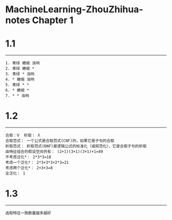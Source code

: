 # MachineLearning-ZhouZhihua-notes Chapter 1

# 1.1  
------  
    1. 青绿 蜷缩 浊响  
    2. 青绿 蜷缩 *  
    3. 青绿 * 浊响  
    4. * 蜷缩 浊响  
    5. 青绿 * *  
    6. * 蜷缩 *  
    7. * * 浊响  

# 1.2  
------  
    合取：Ⅴ  析取： Λ  
    合取范式： 一个公式是合取范式(CNF)的，如果它是子句的合取  
    析取范式： 析取范式(DNF)是逻辑公式的标准化（或规范化），它是合取子句的析取  
    由特征组合的假设空间共有： (2+1)(3+1)(3+1)+1=49  
    不考虑泛化*： 2*3*3=18  
    考虑一个泛化*： 2*3+3*3+2*3=21  
    考虑两个泛化*： 2+3+3=8  
    全泛化： 1

# 1.3  
------
    选取特征一致数量越多越好  
